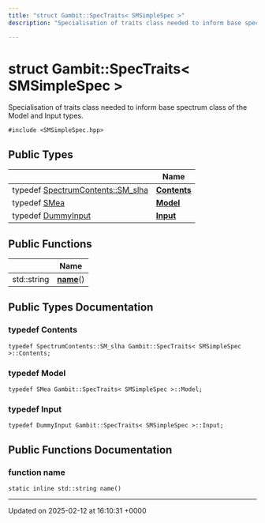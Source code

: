 ```yaml
---
title: "struct Gambit::SpecTraits< SMSimpleSpec >"
description: "Specialisation of traits class needed to inform base spectrum class of the Model and Input types. "

---
```


# struct Gambit::SpecTraits< SMSimpleSpec >



Specialisation of traits class needed to inform base spectrum class of the Model and Input types. 


`#include <SMSimpleSpec.hpp>`

## Public Types

|                | Name           |
| -------------- | -------------- |
| typedef [SpectrumContents::SM_slha](/documentation/code/classes/structgambit_1_1spectrumcontents_1_1sm__slha/) | **[Contents](/documentation/code/classes/structgambit_1_1spectraits_3_01smsimplespec_01_4/#typedef-contents)**  |
| typedef [SMea](/documentation/code/classes/classgambit_1_1smea/) | **[Model](/documentation/code/classes/structgambit_1_1spectraits_3_01smsimplespec_01_4/#typedef-model)**  |
| typedef [DummyInput](/documentation/code/classes/classgambit_1_1dummyinput/) | **[Input](/documentation/code/classes/structgambit_1_1spectraits_3_01smsimplespec_01_4/#typedef-input)**  |

## Public Functions

|                | Name           |
| -------------- | -------------- |
| std::string | **[name](/documentation/code/classes/structgambit_1_1spectraits_3_01smsimplespec_01_4/#function-name)**() |

## Public Types Documentation

### typedef Contents

```
typedef SpectrumContents::SM_slha Gambit::SpecTraits< SMSimpleSpec >::Contents;
```


### typedef Model

```
typedef SMea Gambit::SpecTraits< SMSimpleSpec >::Model;
```


### typedef Input

```
typedef DummyInput Gambit::SpecTraits< SMSimpleSpec >::Input;
```


## Public Functions Documentation

### function name

```
static inline std::string name()
```


-------------------------------

Updated on 2025-02-12 at 16:10:31 +0000